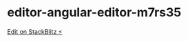 # editor-angular-editor-m7rs35

[Edit on StackBlitz ⚡️](https://stackblitz.com/edit/editor-angular-editor-m7rs35)